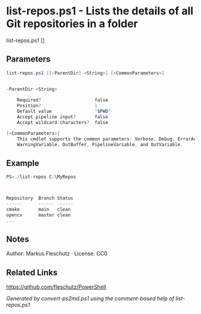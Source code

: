 # list-repos.ps1 - Lists the details of all Git repositories in a folder

list-repos.ps1 [<ParentDir>]

## Parameters
```powershell
list-repos.ps1 [[-ParentDir] <String>] [<CommonParameters>]


-ParentDir <String>
    
    Required?                    false
    Position?                    1
    Default value                "$PWD"
    Accept pipeline input?       false
    Accept wildcard characters?  false

[<CommonParameters>]
    This cmdlet supports the common parameters: Verbose, Debug, ErrorAction, ErrorVariable, WarningAction, 
    WarningVariable, OutBuffer, PipelineVariable, and OutVariable.
```

## Example
```powershell
PS>./list-repos C:\MyRepos



Repository  Branch Status
------      ------ ------
cmake       main   clean
opencv      master clean
...
```


## Notes
Author: Markus Fleschutz · License: CC0

## Related Links
https://github.com/fleschutz/PowerShell

*Generated by convert-ps2md.ps1 using the comment-based help of list-repos.ps1*
